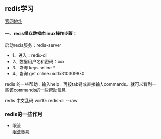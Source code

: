 ## redis学习
[官网地址](http://www.redis.net.cn/tutorial/3507.html)

#### 一、redis缓存数据库linux操作步骤：
启动redis服务：redis-server

- 1、进入：redis-cli
- 2、数据用户名和密码：xxx
- 3、查询 keys online.*
- 4、查询 get online.uid.15310309880

redis 的一些帮助：输入help，再按tab键或直接输入commands。就可以看到一些该commands的一些帮助信息

redis 中文乱码 win10: redis-cli --raw

### redis的一些作用
 - 限流  
 [限流参考](https://mp.weixin.qq.com/s/XxWhg09AS40LeeMMeleRkA)


